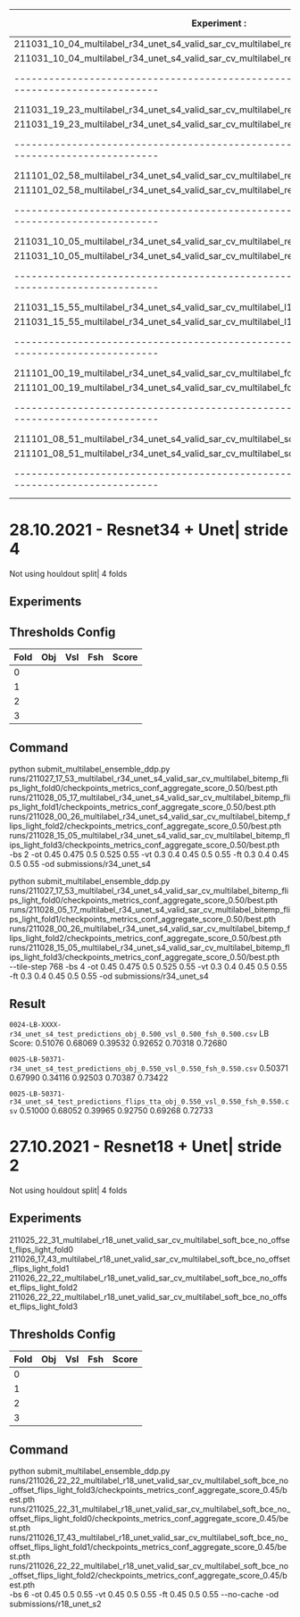 | Experiment                                                                                   :| Checkpoint :| Objectness | Vessel | Fishing | Holdout | Objectness | Vessel | Fishing | Validation | 
|-----------------------------------------------------------------------------------------------|-------------|------------|--------|---------|---------|------------|--------|---------|------------|
| 211031_10_04_multilabel_r34_unet_s4_valid_sar_cv_multilabel_regularized_flips_light_fold0     | Mean AUC    | 0.6 | 0.2 | 0.1 | 0.45286 | 0.65|0.3|0.1|0.46376 |
| 211031_10_04_multilabel_r34_unet_s4_valid_sar_cv_multilabel_regularized_flips_light_fold0     | Aggregate   | 0.5|0.6|0.4|0.43835 | 0.55|0.6|0.6|0.48258 |
|-----------------------------------------------------------------------------------------------|-------------|---------|------------|
| 211031_19_23_multilabel_r34_unet_s4_valid_sar_cv_multilabel_regularized_flips_medium_fold0    | Mean AUC    | 0.6|0.5|0.5|0.41772 | 0.55|0.4|0.2|0.48087 |
| 211031_19_23_multilabel_r34_unet_s4_valid_sar_cv_multilabel_regularized_flips_medium_fold0    | Aggregate   | 0.55|0.3|0.4|0.43126 | 0.5|0.6|0.3|0.51830 |
|-----------------------------------------------------------------------------------------------|-------------|---------|------------|
| 211101_02_58_multilabel_r34_unet_s4_valid_sar_cv_multilabel_regularized_flips_hard_fold0      | Mean AUC    |
| 211101_02_58_multilabel_r34_unet_s4_valid_sar_cv_multilabel_regularized_flips_hard_fold0      | Aggregate   |
|-----------------------------------------------------------------------------------------------|-------------|---------|------------|
| 211031_10_05_multilabel_r34_unet_s4_valid_sar_cv_multilabel_regularized_mse_flips_light_fold0 | Mean AUC    | 0.7|0.4|0.1|0.41812 | 0.7|0.6|0.6|0.38739 |
| 211031_10_05_multilabel_r34_unet_s4_valid_sar_cv_multilabel_regularized_mse_flips_light_fold0 | Aggregate   | 0.7|0.4|0.1|0.41037 | 0.65|0.6|0.6|0.43632 |
|-----------------------------------------------------------------------------------------------|-------------|---------|------------|
| 211031_15_55_multilabel_r34_unet_s4_valid_sar_cv_multilabel_l1_bitemp_flips_light_fold0       | Mean AUC    | 0.7|0.1|0.2|0.30509 | 0.65|0.5|0.1|0.35469 |
| 211031_15_55_multilabel_r34_unet_s4_valid_sar_cv_multilabel_l1_bitemp_flips_light_fold0       | Aggregate   | 
|-----------------------------------------------------------------------------------------------|-------------|---------|------------|
| 211101_00_19_multilabel_r34_unet_s4_valid_sar_cv_multilabel_focal_flips_light_fold0           | Mean AUC    |
| 211101_00_19_multilabel_r34_unet_s4_valid_sar_cv_multilabel_focal_flips_light_fold0           | Aggregate   |
|-----------------------------------------------------------------------------------------------|-------------|---------|------------|
| 211101_08_51_multilabel_r34_unet_s4_valid_sar_cv_multilabel_soft_bce_flips_light_fold0        | Mean AUC    |
| 211101_08_51_multilabel_r34_unet_s4_valid_sar_cv_multilabel_soft_bce_flips_light_fold0        | Aggregate   |
|-----------------------------------------------------------------------------------------------|-------------|---------|------------|

# 28.10.2021 - Resnet34 + Unet| stride 4

Not using houldout split| 4 folds


## Experiments






## Thresholds Config

| Fold | Obj | Vsl | Fsh | Score |
|------|-----|-----|-----|-------|
| 0    | | | | | 
| 1    | | | | | 
| 2    | | | | | 
| 3    | | | | | 


## Command

python submit_multilabel_ensemble_ddp.py\
    runs/211027_17_53_multilabel_r34_unet_s4_valid_sar_cv_multilabel_bitemp_flips_light_fold0/checkpoints_metrics_conf_aggregate_score_0.50/best.pth\
    runs/211028_05_17_multilabel_r34_unet_s4_valid_sar_cv_multilabel_bitemp_flips_light_fold1/checkpoints_metrics_conf_aggregate_score_0.50/best.pth\
    runs/211028_00_26_multilabel_r34_unet_s4_valid_sar_cv_multilabel_bitemp_flips_light_fold2/checkpoints_metrics_conf_aggregate_score_0.50/best.pth\
    runs/211028_15_05_multilabel_r34_unet_s4_valid_sar_cv_multilabel_bitemp_flips_light_fold3/checkpoints_metrics_conf_aggregate_score_0.50/best.pth\
    -bs 2 -ot 0.45 0.475 0.5 0.525 0.55 -vt 0.3 0.4 0.45 0.5 0.55 -ft 0.3 0.4 0.45 0.5 0.55 -od submissions/r34_unet_s4

python submit_multilabel_ensemble_ddp.py\
    runs/211027_17_53_multilabel_r34_unet_s4_valid_sar_cv_multilabel_bitemp_flips_light_fold0/checkpoints_metrics_conf_aggregate_score_0.50/best.pth\
    runs/211028_05_17_multilabel_r34_unet_s4_valid_sar_cv_multilabel_bitemp_flips_light_fold1/checkpoints_metrics_conf_aggregate_score_0.50/best.pth\
    runs/211028_00_26_multilabel_r34_unet_s4_valid_sar_cv_multilabel_bitemp_flips_light_fold2/checkpoints_metrics_conf_aggregate_score_0.50/best.pth\
    runs/211028_15_05_multilabel_r34_unet_s4_valid_sar_cv_multilabel_bitemp_flips_light_fold3/checkpoints_metrics_conf_aggregate_score_0.50/best.pth\
    --tile-step 768 -bs 4 -ot 0.45 0.475 0.5 0.525 0.55 -vt 0.3 0.4 0.45 0.5 0.55 -ft 0.3 0.4 0.45 0.5 0.55 -od submissions/r34_unet_s4



## Result

`0024-LB-XXXX-r34_unet_s4_test_predictions_obj_0.500_vsl_0.500_fsh_0.500.csv`
LB Score: 0.51076 	0.68069 	0.39532 	0.92652 	0.70318 	0.72680

`0025-LB-50371-r34_unet_s4_test_predictions_obj_0.550_vsl_0.550_fsh_0.550.csv`
0.50371 	0.67990 	0.34116 	0.92503 	0.70387 	0.73422 	

`0025-LB-50371-r34_unet_s4_test_predictions_flips_tta_obj_0.550_vsl_0.550_fsh_0.550.csv`
0.51000 	0.68052 	0.39965 	0.92750 	0.69268 	0.72733 	

# 27.10.2021 - Resnet18 + Unet| stride 2

Not using houldout split| 4 folds


## Experiments

211025_22_31_multilabel_r18_unet_valid_sar_cv_multilabel_soft_bce_no_offset_flips_light_fold0
211026_17_43_multilabel_r18_unet_valid_sar_cv_multilabel_soft_bce_no_offset_flips_light_fold1
211026_22_22_multilabel_r18_unet_valid_sar_cv_multilabel_soft_bce_no_offset_flips_light_fold2
211026_22_22_multilabel_r18_unet_valid_sar_cv_multilabel_soft_bce_no_offset_flips_light_fold3

## Thresholds Config

| Fold | Obj | Vsl | Fsh | Score |
|------|-----|-----|-----|-------|
| 0    | | | | | 
| 1    | | | | | 
| 2    | | | | | 
| 3    | | | | | 


## Command

python submit_multilabel_ensemble_ddp.py\
    runs/211026_22_22_multilabel_r18_unet_valid_sar_cv_multilabel_soft_bce_no_offset_flips_light_fold3/checkpoints_metrics_conf_aggregate_score_0.45/best.pth\
    runs/211025_22_31_multilabel_r18_unet_valid_sar_cv_multilabel_soft_bce_no_offset_flips_light_fold0/checkpoints_metrics_conf_aggregate_score_0.45/best.pth\
    runs/211026_17_43_multilabel_r18_unet_valid_sar_cv_multilabel_soft_bce_no_offset_flips_light_fold1/checkpoints_metrics_conf_aggregate_score_0.45/best.pth\
    runs/211026_22_22_multilabel_r18_unet_valid_sar_cv_multilabel_soft_bce_no_offset_flips_light_fold2/checkpoints_metrics_conf_aggregate_score_0.45/best.pth\
    -bs 6 -ot 0.45 0.5 0.55 -vt 0.45 0.5 0.55 -ft 0.45 0.5 0.55 --no-cache -od submissions/r18_unet_s2
